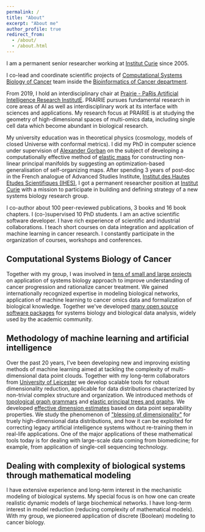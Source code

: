 ```yaml
---
permalink: /
title: "About"
excerpt: "About me"
author_profile: true
redirect_from: 
  - /about/
  - /about.html
---
```


I am a permanent senior researcher working at <a href="http://www.curie.fr">Institut Curie</a> since 2005.

I co-lead and coordinate scientific projects of <a href="http://sysbio.curie.fr">Computational Systems Biology of Cancer</a> team 
inside the <a href="https://science.institut-curie.org/research/integrated-biology/bioinformatics-biostatistics-epidemiology-and-computational-systems-biology-of-cancer/">Bioinformatics of Cancer department</a>.

From 2019, I hold an interdisciplinary chair at <a href="https://prairie-institute.fr/">Prairie - PaRis Artificial Intelligence Research InstitutE</a>.
PRAIRIE pursues fundamental research in core areas of AI as well as interdisciplinary work at its interface with sciences and applications.
My research focus at PRAIRIE is at studying the geometry of high-dimensional spaces of multi-omics data, including single cell data which become abundant 
in biological research.

My university education was in theoretical physics (cosmology, models of closed Universe with conformal metrics). 
I did my PhD in computer science under supervision of <a href="https://en.wikipedia.org/wiki/Aleksandr_Gorban">Alexander Gorban</a> on the subject of developing a computationally effective method 
of <a href="https://en.wikipedia.org/wiki/Elastic_map">elastic maps</a> for constructing non-linear principal manifolds 
by suggesting an optimization-based generalisation of self-organizing maps.
After spending 3 years of post-doc in the French analogue of Advanced Studies Institute, <a href="http://www.ihes.fr">Institut des Hautes Etudes Scientifiques (IHES)</a>,
I got a permanent researcher position at <a href="http://curie.fr">Institut Curie</a> with a mission to participate in building and defining
strategy of a new systems biology research group.

I co-author about 100 peer-reviewed publications, 3 books and 16 book chapters. 
I (co-)supervised 10 PhD students.
I am an active scientific software developer.
I have rich experience of scientific and industrial collaborations. 
I teach short courses on data integration and application of machine learning in cancer research. 
I constantly participate in the organization of courses, workshops and conferences.


Computational Systems Biology of Cancer
------

Together with my group, I was involved in <a href="https://sysbio.curie.fr/projects.html">tens of small and large projects</a> 
on application of systems biology approach to improve understanding of cancer progression and rationalize cancer treatment.
We gained internationally recognized expertise in modeling biological networks, 
application of machine learning to cancer omics data and formalization of biological knowledge.
Together we've developed <a href="https://sysbio.curie.fr/software.html">many open source software packages</a> for systems biology and biological data analysis,
widely used by the academic community.


Methodology of machine learning and artificial intelligence
------

Over the past 20 years, I've been developing new and improving existing methods of machine learning
aimed at tackling the complexity of multi-dimensional data point clouds.
Together with my long-term collaborators from <a href="https://www2.le.ac.uk/centres/mmc">University of Leicester</a> 
we develop scalable tools for robust dimensionality reduction, applicable for data distributions
characterized by non-trivial complex structure and organization. 
We introduced methods of <a href="https://www.sciencedirect.com/science/article/pii/S0893965906001856">topological graph grammars</a> and 
<a href="https://www.researchgate.net/publication/271642170_Principal_Manifolds_for_Data_Visualisation_and_Dimension_Reduction_LNCSE_58">elastic principal trees and graphs</a>.
We developed <a href="https://arxiv.org/abs/1901.06328">effective dimension estimates</a> based on data point separability properties. We study
the phenomenon of <a href="https://royalsocietypublishing.org/doi/full/10.1098/rsta.2017.0237">"blessing of dimensionality"</a> for truely high-dimensional data distributions, and how it can be
exploited for correcting legacy artificial intelligence systems without re-training them in real-life applications.
One of the major applications of these mathematical tools today is for dealing with large-scale data coming from 
biomedicine; for example, from application of single-cell sequencing technology.


Dealing with complexity of biological systems through mathematical modeling
------

I have extensive experience and long-term interest in the mechanistic modeling
of biological systems. My special focus is on how one can create realistic
dynamic models of large biochemical networks.
I have long-term interest in model reduction (reducing complexity of mathematical models).
With my group, we pioneered application of discrete (Boolean) 
modeling to cancer biology.


